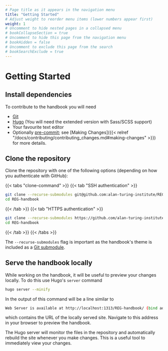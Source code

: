 ```yaml
---
# Page title as it appears in the navigation menu
title: "Getting Started"
# Adjust weight to reorder menu items (lower numbers appear first)
weight: 1
# Uncomment to hide nested pages in a collapsed menu
# bookCollapseSection = true
# Uncomment to hide this page from the navigation menu
# bookHidden = false
# Uncomment to exclude this page from the search
# bookSearchExclude = true
---
```


# Getting Started

## Install dependencies

To contribute to the handbook you will need

- [Git](https://git-scm.com/downloads)
- [Hugo](https://gohugo.io/getting-started/installing/) (You will need the extended version with Sass/SCSS support)
- Your favourite text editor
- Optionally [pre-commit](https://pre-commit.com/); see [Making Changes]({{< relref "/docs/contributing/contributing_changes.md#making-changes" >}}) for more details.

## Clone the repository

Clone the repository with one of the following options (depending on how you authenticate with GitHub):

{{< tabs "clone-command" >}}
{{< tab "SSH authentication" >}}

```bash
git clone --recurse-submodules git@github.com:alan-turing-institute/REG-handbook.git
cd REG-handbook
```

{{< /tab >}}
{{< tab "HTTPS authentication" >}}

```bash
git clone --recurse-submodules https://github.com/alan-turing-institute/REG-handbook.git
cd REG-handbook
```

{{< /tab >}}
{{< /tabs >}}

The `--recurse-submodules` flag is important as the handbook's theme is included as a [Git submodule](https://git-scm.com/book/en/v2/Git-Tools-Submodules).

## Serve the handbook locally

While working on the handbook, it will be useful to preview your changes locally.
To do this use Hugo's `server` command

```bash
hugo server --minify
```

In the output of this command will be a line similar to

```bash
Web Server is available at http://localhost:1313/REG-handbook/ (bind address 127.0.0.1)
```

which contains the URL of the locally served site.
Navigate to this address in your browser to preview the handbook.

The Hugo server will monitor the files in the repository and automatically rebuild the site whenever you make changes.
This is a useful tool to immediately view your changes.
